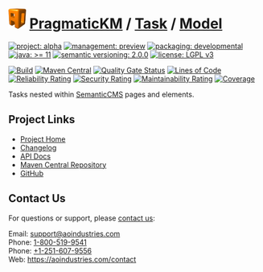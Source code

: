 # [<img src="ao-logo.png" alt="AO Logo" width="35" height="40">](https://github.com/ao-apps) [PragmaticKM](https://github.com/ao-apps/pragmatickm) / [Task](https://github.com/ao-apps/pragmatickm-task) / [Model](https://github.com/ao-apps/pragmatickm-task-model)

[![project: alpha](https://pragmatickm.com/ao-badges/project-alpha.svg)](https://aoindustries.com/life-cycle#project-alpha)
[![management: preview](https://pragmatickm.com/ao-badges/management-preview.svg)](https://aoindustries.com/life-cycle#management-preview)
[![packaging: developmental](https://pragmatickm.com/ao-badges/packaging-developmental.svg)](https://aoindustries.com/life-cycle#packaging-developmental)  
[![java: &gt;= 11](https://pragmatickm.com/ao-badges/java-11.svg)](https://docs.oracle.com/en/java/javase/11/)
[![semantic versioning: 2.0.0](https://pragmatickm.com/ao-badges/semver-2.0.0.svg)](http://semver.org/spec/v2.0.0.html)
[![license: LGPL v3](https://pragmatickm.com/ao-badges/license-lgpl-3.0.svg)](https://www.gnu.org/licenses/lgpl-3.0)

[![Build](https://github.com/ao-apps/pragmatickm-task-model/workflows/Build/badge.svg?branch=master)](https://github.com/ao-apps/pragmatickm-task-model/actions?query=workflow%3ABuild)
[![Maven Central](https://maven-badges.herokuapp.com/maven-central/com.pragmatickm/pragmatickm-task-model/badge.svg)](https://maven-badges.herokuapp.com/maven-central/com.pragmatickm/pragmatickm-task-model)
[![Quality Gate Status](https://sonarcloud.io/api/project_badges/measure?branch=master&project=com.pragmatickm%3Apragmatickm-task-model&metric=alert_status)](https://sonarcloud.io/dashboard?branch=master&id=com.pragmatickm%3Apragmatickm-task-model)
[![Lines of Code](https://sonarcloud.io/api/project_badges/measure?branch=master&project=com.pragmatickm%3Apragmatickm-task-model&metric=ncloc)](https://sonarcloud.io/component_measures?branch=master&id=com.pragmatickm%3Apragmatickm-task-model&metric=ncloc)  
[![Reliability Rating](https://sonarcloud.io/api/project_badges/measure?branch=master&project=com.pragmatickm%3Apragmatickm-task-model&metric=reliability_rating)](https://sonarcloud.io/component_measures?branch=master&id=com.pragmatickm%3Apragmatickm-task-model&metric=Reliability)
[![Security Rating](https://sonarcloud.io/api/project_badges/measure?branch=master&project=com.pragmatickm%3Apragmatickm-task-model&metric=security_rating)](https://sonarcloud.io/component_measures?branch=master&id=com.pragmatickm%3Apragmatickm-task-model&metric=Security)
[![Maintainability Rating](https://sonarcloud.io/api/project_badges/measure?branch=master&project=com.pragmatickm%3Apragmatickm-task-model&metric=sqale_rating)](https://sonarcloud.io/component_measures?branch=master&id=com.pragmatickm%3Apragmatickm-task-model&metric=Maintainability)
[![Coverage](https://sonarcloud.io/api/project_badges/measure?branch=master&project=com.pragmatickm%3Apragmatickm-task-model&metric=coverage)](https://sonarcloud.io/component_measures?branch=master&id=com.pragmatickm%3Apragmatickm-task-model&metric=Coverage)

Tasks nested within [SemanticCMS](https://github.com/ao-apps/semanticcms) pages and elements.

## Project Links
* [Project Home](https://pragmatickm.com/task/model/)
* [Changelog](https://pragmatickm.com/task/model/changelog)
* [API Docs](https://pragmatickm.com/task/model/apidocs/)
* [Maven Central Repository](https://central.sonatype.com/artifact/com.pragmatickm/pragmatickm-task-model)
* [GitHub](https://github.com/ao-apps/pragmatickm-task-model)

## Contact Us
For questions or support, please [contact us](https://aoindustries.com/contact):

Email: [support@aoindustries.com](mailto:support@aoindustries.com)  
Phone: [1-800-519-9541](tel:1-800-519-9541)  
Phone: [+1-251-607-9556](tel:+1-251-607-9556)  
Web: https://aoindustries.com/contact
